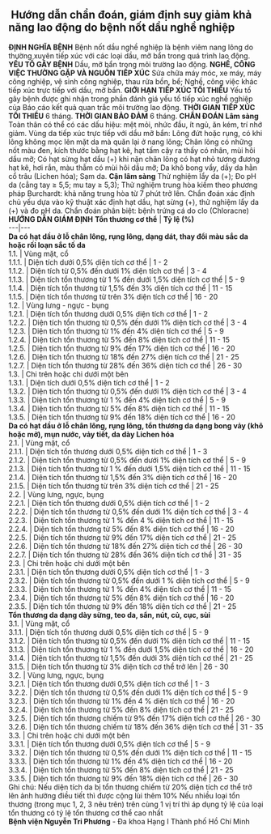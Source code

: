 ## ️ Hướng dẫn chẩn đoán, giám định suy giảm khả năng lao động do bệnh nốt dầu nghề nghiệp

**ĐỊNH NGHĨA BỆNH**
Bệnh nốt dầu nghề nghiệp là bệnh viêm nang lông do thường xuyên tiếp xúc với các loại dầu, mỡ bẩn trong quá trình lao động.
**YẾU TỐ GÂY BỆNH**
Dầu, mỡ bẩn trong môi trường lao động.
**NGHỀ, CÔNG VIỆC THƯỜNG GẶP VÀ NGUỒN TIẾP XÚC**
Sửa chữa máy móc, xe máy, máy công nghiệp, vệ sinh công nghiệp, thau rửa bồn, bể;
Nghề, công việc khác tiếp xúc trực tiếp với dầu, mỡ bẩn.
**GIỚI HẠN TIẾP XÚC TỐI THIỂU**
Yếu tố gây bệnh được ghi nhận trong phần đánh giá yếu tố tiếp xúc nghề nghiệp của Báo cáo kết quả quan trắc môi trường lao động.
**THỜI GIAN TIẾP XÚC TỐI THIỂU**
6 tháng.
**THỜI GIAN BẢO ĐẢM**
6 tháng.
**CHẨN ĐOÁN**
**Lâm sàng**
Toàn thân có thể có các dấu hiệu: mệt mỏi, nhức đầu, ít ngủ, ăn kém, trí nhớ giảm.
Vùng da tiếp xúc trực tiếp với dầu mỡ bẩn:
Lông đứt hoặc rụng, có khi lông không mọc lên mặt da mà quăn lại ở nang lông;
Chân lông có những nốt màu đen, kích thước bằng hạt kê, hạt tấm cậy ra thấy có nhân, mùi hôi dầu mỡ;
Có hạt sừng hạt dầu (+) khi nặn chân lông có hạt nhỏ tương đương hạt kê, hơi rắn, màu thẫm có mùi hôi dầu mỡ;
Da khô bong vẩy, dầy da hằn cổ trâu (Lichen hóa);
Sạm da.
**Cận lâm sàng**
Thử nghiệm lẩy da (+);
Đo pH da (cẳng tay ≥ 5,5; mu tay ≥ 5,3);
Thử nghiệm trung hòa kiềm theo phương pháp Burchardt: khả năng trung hòa từ 7 phút trở lên.
Chẩn đoán xác định chủ yếu dựa vào kỹ thuật xác định hạt dầu, hạt sừng (+), thử nghiệm lẩy da (+) và đo pH da.
Chẩn đoán phân biệt:
bệnh trứng cá do clo (Chloracne)
**HƯỚNG DẪN GIÁM ĐỊNH**
**Tổn thương cơ thể** |  **Tỷ lệ (%)**  
---|---  
**Da có hạt dầu ở lỗ chân lông, rụng lông, dạng dát, thay đổi màu sắc da hoặc rối loạn sắc tố da**  
1.1. |  Vùng mặt, cổ  
1.1.1. |  Diện tích dưới 0,5% diện tích cơ thể |  1 - 2  
1.1.2. |  Diện tích từ 0,5% đến dưới 1% diện tích cơ thể |  3 - 4  
1.1.3. |  Diện tích tổn thương từ 1 % đến dưới 1,5% diện tích cơ thể |  5 - 9  
1.1.4. |  Diện tích tổn thương từ 1,5% đến 3% diện tích cơ thể |  11 - 15  
1.1.5. |  Diện tích tổn thương từ trên 3% diện tích cơ thể |  16 - 20  
1.2. |  Vùng lưng - ngực - bụng  
1.2.1. |  Diện tích tổn thương dưới 0,5% diện tích cơ thể |  1 - 2  
1.2.2. |  Diện tích tổn thương từ 0,5% đến dưới 1% diện tích cơ thể |  3 - 4  
1.2.3. |  Diện tích tổn thương từ 1% đến 4% diện tích cơ thể |  5 - 9  
1.2.4. |  Diện tích tổn thương từ 5% đến 8% diện tích cơ thể |  11 - 15  
1.2.5. |  Diện tích tổn thương từ 9% đến 17% diện tích cơ thể |  16 - 20  
1.2.6. |  Diện tích tổn thương từ 18% đến 27% diện tích cơ thể |  21 - 25  
1.2.7. |  Diện tích tổn thương từ 28% đến 36% diện tích cơ thể |  26 - 30  
1.3. |  Chi trên hoặc chi dưới một bên  
1.3.1. |  Diện tích dưới 0,5% diện tích cơ thể |  1 - 2  
1.3.2. |  Diện tích tổn thương từ 0,5% đến dưới 1% diện tích cơ thể |  3 - 4  
1.3.3. |  Diện tích tổn thương từ 1 % đến 4% diện tích cơ thể |  5 - 9  
1.3.4. |  Diện tích tổn thương từ 5% đến 8% diện tích cơ thể |  11 - 15  
1.3.5. |  Diện tích tổn thương từ 9% đến 18% diện tích cơ thể |  16 - 20  
**Da có hạt dầu ở lỗ chân lông, rụng lông, tổn thương da dạng bong vảy (khô hoặc mỡ), mụn nước, vảy tiết, da dày Lichen hóa**  
2.1. |  Vùng mặt, cổ  
2.1.1. |  Diện tích tổn thương dưới 0,5% diện tích cơ thể |  1 - 3  
2.1.2. |  Diện tích tổn thương từ 0,5% đến dưới 1% diện tích cơ thể |  5 - 9  
2.1.3. |  Diện tích tổn thương từ 1 % đến dưới 1,5% diện tích cơ thể |  11 - 15  
2.1.4. |  Diện tích tổn thương từ 1,5% đến 3% diện tích cơ thể |  16 - 20  
2.1.5. |  Diện tích tổn thương từ trên 3% diện tích cơ thể |  21 - 25  
2.2. |  Vùng lưng, ngực, bụng  
2.2.1. |  Diện tích tổn thương dưới 0,5% diện tích cơ thể |  1 - 2  
2.2.2. |  Diện tích tổn thương từ 0,5% đến dưới 1% diện tích cơ thể |  3 - 4  
2.2.3. |  Diện tích tổn thương từ 1 % đến 4 % diện tích cơ thể |  11 - 15  
2.2.4. |  Diện tích tổn thương từ 5% đến 8% diện tích cơ thể |  16 - 20  
2.2.5. |  Diện tích tổn thương từ 9% đến 17% diện tích cơ thể |  21 - 25  
2.2.6. |  Diện tích tổn thương từ 18% đến 27% diện tích cơ thể |  26 - 30  
2.2.7. |  Diện tích tổn thương từ 28% đến 36% diện tích cơ thể |  31 - 35  
2.3. |  Chi trên hoặc chi dưới một bên  
2.3.1. |  Diện tích tổn thương dưới 0,5% diện tích cơ thể |  1 - 3  
2.3.2. |  Diện tích tổn thương từ 0,5% đến dưới 1 % diện tích cơ thể |  5 - 9  
2.3.3. |  Diện tích tổn thương từ 1 % đến 4% diện tích cơ thể |  11 - 15  
2.3.4. |  Diện tích tổn thương từ 5% đến 8% diện tích cơ thể |  16 - 20  
2.3.5. |  Diện tích tổn thương từ 9% đến 18% diện tích cơ thể |  21 - 25  
**Tổn thương da dạng dày sừng, teo da, sẩn, nút, củ, cục, sùi**  
3.1. |  Vùng mặt, cổ  
3.1.1. |  Diện tích tổn thương dưới 0,5% diện tích cơ thể |  5 - 9  
3.1.2. |  Diện tích tổn thương từ 0,5% đến dưới 1% diện tích cơ thể |  11 - 15  
3.1.3. |  Diện tích tổn thương từ 1 % đến dưới 1,5% diện tích cơ thể |  16 - 20  
3.1.4. |  Diện tích tổn thương từ 1,5% đến dưới 3% diện tích cơ thể |  21 - 25  
3.1.5. |  Diện tích tổn thương từ 3% diện tích cơ thể trở lên |  26 - 30  
3.2. |  Vùng lưng, ngực, bụng  
3.2.1. |  Diện tích tổn thương dưới 0,5% diện tích cơ thể |  1 - 3  
3.2.2. |  Diện tích tổn thương từ 0,5% đến dưới 1% diện tích cơ thể |  5 - 9  
3.2.3. |  Diện tích tổn thương từ 1% đến 4 % diện tích cơ thể |  16 - 20  
3.2.4. |  Diện tích tổn thương từ 5% đến 8% diện tích cơ thể |  21 - 25  
3.2.5. |  Diện tích tổn thương chiếm từ 9% đến 17% diện tích cơ thể |  26 - 30  
3.2.6. |  Diện tích tổn thương chiếm từ 18% đến 36% diện tích cơ thể |  31 - 35  
3.3. |  Chi trên hoặc chi dưới một bên  
3.3.1. |  Diện tích tổn thương dưới 0,5% diện tích cơ thể |  5 - 9  
3.3.2. |  Diện tích tổn thương từ 0,5% đến dưới 1% diện tích cơ thể |  11 - 15  
3.3.3. |  Diện tích tổn thương từ 1% đến 4% diện tích cơ thể |  16 - 20  
3.3.4. |  Diện tích tổn thương từ 5% đến 8% diện tích cơ thể |  21 - 25  
3.3.5. |  Diện tích tổn thương từ 9% đến 18% diện tích cơ thể |  26 - 30  
Ghi chú: Nếu diện tích da bị tổn thương chiếm từ 20% diện tích cơ thể trở lên ảnh hưởng điều tiết thì được cộng lùi thêm 10% Nếu nhiều loại tổn thương (trong mục 1, 2, 3 nêu trên) trên cùng 1 vị trí thì áp dụng tỷ lệ của loại tổn thương có tỷ lệ tổn thương cơ thể cao nhất  
**Bệnh viện Nguyễn Tri Phương** - Đa khoa Hạng I Thành phố Hồ Chí Minh
